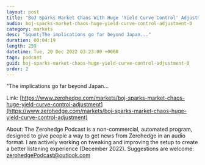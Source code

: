 ```yaml
---
layout: post
title: "BoJ Sparks Market Chaos With Huge 'Yield Curve Control' Adjustment"
audio: boj-sparks-market-chaos-huge-yield-curve-control-adjustment-0
category: markets
desc: "&quot;The implications go far beyond Japan..."
duration: 00:04:19
length: 259
datetime: Tue, 20 Dec 2022 03:23:00 +0000
tags: podcast
guid: boj-sparks-market-chaos-huge-yield-curve-control-adjustment-0
order: 2
---
```

&quot;The implications go far beyond Japan...

Link: [https://www.zerohedge.com/markets/boj-sparks-market-chaos-huge-yield-curve-control-adjustment](https://www.zerohedge.com/markets/boj-sparks-market-chaos-huge-yield-curve-control-adjustment)

About: The Zerohedge Podcast is a non-commercial, automated program, designed to give people a way to get news from Zerohedge in an audio format.  I am actively working on tweaking and improving the setup to create a better listening experience (December 2022).  Suggestions are welcome: [zerohedgePodcast@outlook.com](mailto:zerohedgePodcast@outlook.com)